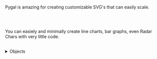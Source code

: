 Pygal is amazing for creating customizable SVG's that can easily scale.  



<br>
<br>

You can easiely and minimally create line charts, bar graphs, even Radar Chars with very little code. 
<br>
<br>

<details>

<summary>Objects</summary>
<br>
---
#### <b>Let's Begin with an Install</b>

Open Terminal
```
$  pip install Pygal
```
<b>Extra Help:</b>  Installing and Dependencies  - http://www.pygal.org/en/stable/installing.html

---

#### <b>Step 1:  Import</b>

```
import pygal
```

#### <b>Step 2: Create a Variable to Store Your Graph</b>
For our first example we'll create a bar chart.  We simply need to create a varible and store ```pygal.Bar()``` inside.

```
b_chart = pygal.Bar()
```
You can easily use ```pygal.Line```, ```pygal.pie``` etc.


#### <b>Step 3: Let's Add Some Values</b>
Next we need to start creating our chart.  I will be using Data that I scraped from a gaming tracker for the game <b>Destiny 2.</b>  Eventually the graph will be live and I can see my stats change, hopefully in real time.  <i>Let's not get ahead of our selves.</i>

We need to give our chart a title.
```
b_chart.title = "Destiny Kill/Death Ratio"
```
Now we can start adding some data. I need 3 bars for each player.
```
b_chart.add("Dijiphos", [0.94])
b_chart.add("Punisherdonk", [1.05])
b_chart.add("Musclemuffins20", [1.10])
```

Technically we can be finished without further customization.  We can now render this quickly to a browser using ```render_in_browser()```:
```
b_chart.render_in_browser()
```
#### <b> Example</b>


![description](https://raw.githubusercontent.com/pluralsight/guides/master/images/ec4a6f0d-9cde-4785-8a76-2b819df70775.gif)

---


#### <b>Step 2: Customize</b>
Lets say that we want some custom colors added to our graph<br>
![#E80080](https://placehold.it/15/e80080/000000?text=+) `#E80080`
![#404040](https://placehold.it/15/404040/000000?text=+) `#404040`
![#9bc850](https://placehold.it/15/9bc850/000000?text=+) `#9BC850`

This is easy to do, actually, it can be done multiple ways.
First, import ```style```.
```
from pygal.style import Style
```
Then you can change a number of objects.  (_Exapnd the Dropdown for all availble options._)


<details>
<summary>Objects</summary>
<br>
Properties & Description

```plot_background ```The color of the chart area background<br>
``` background```The color of the image background<br>
```foreground ```|The main foregrond color<br>
``` colors```The serie color list<br>
``` value_colors```The print_values color list<br>
Complete List: http://www.pygal.org/en/stable/documentation/custom_styles.html
<details>















